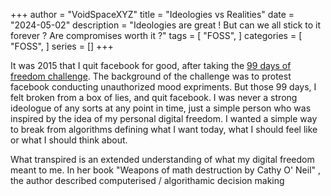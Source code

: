 +++
author = "VoidSpaceXYZ"
title = "Ideologies vs Realities"
date = "2024-05-02"
description = "Ideologies are great ! But can we all stick to it forever ? Are compromises worth it ?"
tags = [
    "FOSS",
]
categories = [
    "FOSS",
]
series = []
+++


It was 2015 that I quit facebook for good, after taking the [99 days of freedom challenge](https://web.archive.org/web/20200918191140/http://99daysoffreedom.com/). The background of the challenge was to protest facebook conducting unauthorized mood expriments. But those 99 days, I felt broken from a box of lies, and quit facebook. I was never a strong ideologue of any sorts at any point in time, just a simple person who was inspired by the idea of my personal digital freedom. I wanted a simple way to break from algorithms defining what I want today, what I should feel like or what I should think about. 

What transpired is an extended understanding of what my digital freedom meant to me. In her book "Weapons of math destruction by Cathy O' Neil" , the author described computerised / algorithamic decision making
